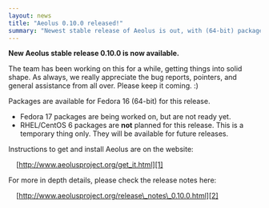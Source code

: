 ```yaml
---
layout: news
title: "Aeolus 0.10.0 released!"
summary: "Newest stable release of Aeolus is out, with (64-bit) packages for Fedora 16 available."
---
```


__New Aeolus stable release 0.10.0 is now available.__

The team has been working on this for a while, getting things into solid shape.
As always, we really appreciate the bug reports, pointers, and general
assistance from all over. Please keep it coming. :)

Packages are available for Fedora 16 (64-bit) for this release.

* Fedora 17 packages are being worked on, but are not ready yet.
* RHEL/CentOS 6 packages are **not** planned for this release. This is a
  temporary thing only. They will be available for future releases.

Instructions to get and install Aeolus are on the website:

&nbsp;&nbsp;&nbsp;&nbsp;[http://www.aeolusproject.org/get_it.html][1]

For more in depth details, please check the release notes here:

&nbsp;&nbsp;&nbsp;&nbsp;[http://www.aeolusproject.org/release\_notes\_0.10.0.html][2]

 [1]: get_it.html "Get Aeolus"
 [2]: release_notes_0.10.0.html "Aeolus 0.10.0 release notes"
